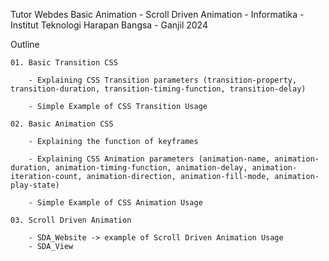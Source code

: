 Tutor Webdes Basic Animation - Scroll Driven Animation - Informatika - Institut Teknologi Harapan Bangsa - Ganjil 2024

Outline

    01. Basic Transition CSS

        - Explaining CSS Transition parameters (transition-property, transition-duration, transition-timing-function, transition-delay)

        - Simple Example of CSS Transition Usage
        
    02. Basic Animation CSS

        - Explaining the function of keyframes

        - Explaining CSS Animation parameters (animation-name, animation-duration, animation-timing-function, animation-delay, animation-iteration-count, animation-direction, animation-fill-mode, animation-play-state)

        - Simple Example of CSS Animation Usage

    03. Scroll Driven Animation

        - SDA_Website -> example of Scroll Driven Animation Usage
        - SDA_View